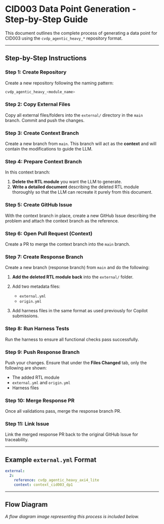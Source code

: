 # CID003 Data Point Generation - Step-by-Step Guide

This document outlines the complete process of generating a data point for CID003 using the `cvdp_agentic_heavy_*` repository format.

---

## Step-by-Step Instructions

### **Step 1: Create Repository**

Create a new repository following the naming pattern:

```bash
cvdp_agentic_heavy_<module_name>
```

### **Step 2: Copy External Files**

Copy all external files/folders into the `external/` directory in the `main` branch. Commit and push the changes.

### **Step 3: Create Context Branch**

Create a new branch from `main`. This branch will act as the **context** and will contain the modifications to guide the LLM.

### **Step 4: Prepare Context Branch**

In this context branch:

1. **Delete the RTL module** you want the LLM to generate.
2. **Write a detailed document** describing the deleted RTL module thoroughly so that the LLM can recreate it purely from this document.

### **Step 5: Create GitHub Issue**

With the context branch in place, create a new GitHub Issue describing the problem and attach the context branch as the reference.

### **Step 6: Open Pull Request (Context)**

Create a PR to merge the context branch into the `main` branch.

### **Step 7: Create Response Branch**

Create a new branch (response branch) from `main` and do the following:

1. **Add the deleted RTL module back** into the `external/` folder.
2. Add two metadata files:

   * `external.yml`
   * `origin.yml`
3. Add harness files in the same format as used previously for Copilot submissions.

### **Step 8: Run Harness Tests**

Run the harness to ensure all functional checks pass successfully.

### **Step 9: Push Response Branch**

Push your changes. Ensure that under the **Files Changed** tab, only the following are shown:

* The added RTL module
* `external.yml` and `origin.yml`
* Harness files

### **Step 10: Merge Response PR**

Once all validations pass, merge the response branch PR.

### **Step 11: Link Issue**

Link the merged response PR back to the original GitHub Issue for traceability.

---

## Example `external.yml` Format

```yaml
external:
  2:
    reference: cvdp_agentic_heavy_axi4_lite
    context: context_cid003_dp1
```

---

## Flow Diagram

*A flow diagram image representing this process is included below.*
